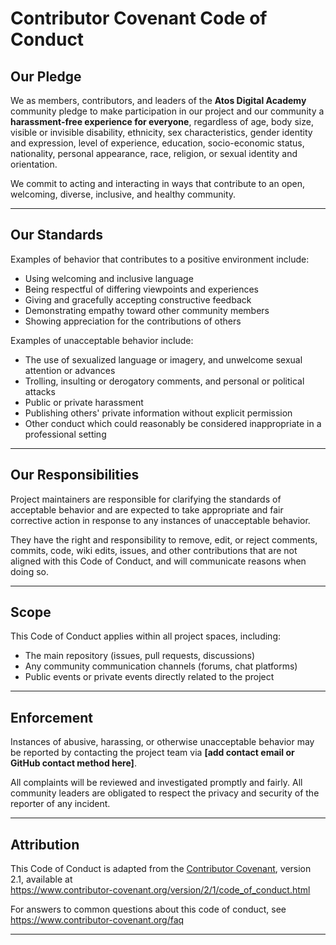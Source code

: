 # Contributor Covenant Code of Conduct

## Our Pledge

We as members, contributors, and leaders of the **Atos Digital Academy** community pledge to make participation in our project and our community a **harassment-free experience for everyone**, regardless of age, body size, visible or invisible disability, ethnicity, sex characteristics, gender identity and expression, level of experience, education, socio-economic status, nationality, personal appearance, race, religion, or sexual identity and orientation.

We commit to acting and interacting in ways that contribute to an open, welcoming, diverse, inclusive, and healthy community.

---

## Our Standards

Examples of behavior that contributes to a positive environment include:

- Using welcoming and inclusive language  
- Being respectful of differing viewpoints and experiences  
- Giving and gracefully accepting constructive feedback  
- Demonstrating empathy toward other community members  
- Showing appreciation for the contributions of others

Examples of unacceptable behavior include:

- The use of sexualized language or imagery, and unwelcome sexual attention or advances  
- Trolling, insulting or derogatory comments, and personal or political attacks  
- Public or private harassment  
- Publishing others' private information without explicit permission  
- Other conduct which could reasonably be considered inappropriate in a professional setting

---

## Our Responsibilities

Project maintainers are responsible for clarifying the standards of acceptable behavior and are expected to take appropriate and fair corrective action in response to any instances of unacceptable behavior.

They have the right and responsibility to remove, edit, or reject comments, commits, code, wiki edits, issues, and other contributions that are not aligned with this Code of Conduct, and will communicate reasons when doing so.

---

## Scope

This Code of Conduct applies within all project spaces, including:
- The main repository (issues, pull requests, discussions)
- Any community communication channels (forums, chat platforms)
- Public events or private events directly related to the project

---

## Enforcement

Instances of abusive, harassing, or otherwise unacceptable behavior may be reported by contacting the project team via **[add contact email or GitHub contact method here]**.

All complaints will be reviewed and investigated promptly and fairly. All community leaders are obligated to respect the privacy and security of the reporter of any incident.

---

## Attribution

This Code of Conduct is adapted from the [Contributor Covenant][homepage], version 2.1, available at  
https://www.contributor-covenant.org/version/2/1/code_of_conduct.html

For answers to common questions about this code of conduct, see  
https://www.contributor-covenant.org/faq

[homepage]: https://www.contributor-covenant.org
---
